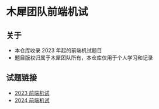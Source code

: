 # 木犀团队前端机试

## 关于
* 本仓库收录 2023 年起的前端机试题目
* 题目版权归属于木犀团队所有，本仓库仅用于个人学习和记录

## 试题链接
* [2023 前端机试](https://blackishgreen33.github.io/FEtest/2023.html)
* [2024 前端机试](https://blackishgreen33.github.io/FEtest/2024.html)
